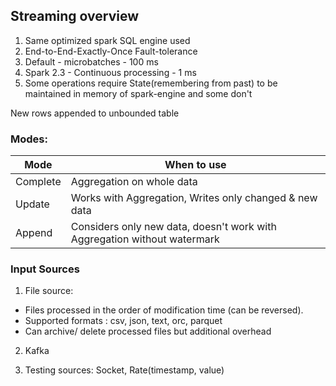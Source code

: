 ## Streaming overview

1. Same optimized spark SQL engine used
2. End-to-End-Exactly-Once Fault-tolerance
3. Default - microbatches - 100 ms
4. Spark 2.3 - Continuous processing - 1 ms
5. Some operations require State(remembering from past) to be maintained in memory of spark-engine and some don't


New rows appended to unbounded table


### Modes:

|Mode|When to use |
|-|-|
|Complete| Aggregation on whole data|
|Update | Works with Aggregation, Writes only changed & new data |
|Append | Considers only new data, doesn't work with Aggregation without watermark|

### Input Sources

1. File source:

- Files processed in the order of modification time (can be reversed).
- Supported formats : csv, json, text, orc, parquet
- Can archive/ delete processed files but additional overhead

2. Kafka

3. Testing sources: Socket, Rate(timestamp, value)

